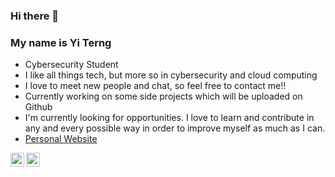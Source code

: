 ### Hi there 👋

<!--
**Xerozzz/Xerozzz** is a ✨ _special_ ✨ repository because its `README.md` (this file) appears on your GitHub profile.

Here are some ideas to get you started:

- 🔭 I’m currently working on ...
- 🌱 I’m currently learning ...
- 👯 I’m looking to collaborate on ...
- 🤔 I’m looking for help with ...
- 💬 Ask me about ...
- 📫 How to reach me: ...
- 😄 Pronouns: ...
- ⚡ Fun fact: ...
-->


### My name is Yi Terng
- Cybersecurity Student
- I like all things tech, but more so in cybersecurity and cloud computing
- I love to meet new people and chat, so feel free to contact me!!
- Currently working on some side projects which will be uploaded on Github
- I'm currently looking for opportunities. I love to learn and contribute in any and every possible way in order to improve myself as much as I can.
- <a href="https://master.dmkq7i3y22see.amplifyapp.com/">Personal Website</a>


<a href="https://www.linkedin.com/in/yi-terng-lee-7b390018b/">
  <img align="left" alt="Linkdein" width="22px" src="https://cdn.jsdelivr.net/npm/simple-icons@v3/icons/linkedin.svg" />
</a>
<a href="https://github.com/Xerozzz">
  <img align="left" alt="Github" width="22px" src="https://cdn.jsdelivr.net/npm/simple-icons@v3/icons/github.svg" />
</a>
